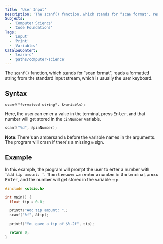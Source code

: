 ```yaml
---
Title: 'User Input'
Description: 'The scanf() function, which stands for “scan format", reads a formatted string from the standard input stream, which is usually the user keyboard. pseudo scanf("formatted string", &variable);  Here, the user can enter a value in the terminal, press Enter, and that number will get stored in the pinNumber variable. c scanf("%d", &pinNumber);'
Subjects:
  - 'Computer Science'
  - 'Code Foundations'
Tags:
  - 'Input'
  - 'Print'
  - 'Variables'
CatalogContent:
  - 'learn-c'
  - 'paths/computer-science'
---
```


The `scanf()` function, which stands for “scan format", reads a formatted string from the standard input stream, which is usually the user keyboard.

## Syntax

```pseudo
scanf("formatted string", &variable);
```

Here, the user can enter a value in the terminal, press <kbd>Enter</kbd>, and that number will get stored in the `pinNumber` variable.

```c
scanf("%d", &pinNumber);
```

**Note:** There's an ampersand `&` before the variable names in the arguments. The program will crash if there's a missing `&` sign.

## Example

In this example, the program will prompt the user to enter a number with `"Add tip amount: "`. Then the user can enter a number in the terminal, press <kbd>Enter</kbd>, and the number will get stored in the variable `tip`.

```c
#include <stdio.h>

int main() {
  float tip = 0.0;

  printf("Add tip amount: ");
  scanf("%f", &tip);

  printf("You gave a tip of $%.2f", tip);

  return 0;
}
```
